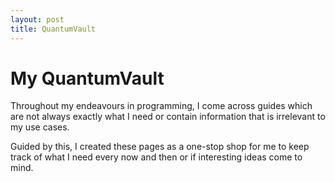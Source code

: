 ```yaml
---
layout: post
title: QuantumVault
---
```


# My QuantumVault

Throughout my endeavours in programming, I come across guides which are not always exactly what I need or contain information that is irrelevant to my use cases. 

Guided by this, I created these pages as a one-stop shop for me to keep track of what I need every now and then or if interesting ideas come to mind.
